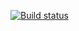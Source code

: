 [![Build status](https://ci.appveyor.com/api/projects/status/45doj7l4t7fmkkld/branch/master?svg=true)](https://ci.appveyor.com/project/Yuditskiy-o/auto-carddelivery/branch/master)
